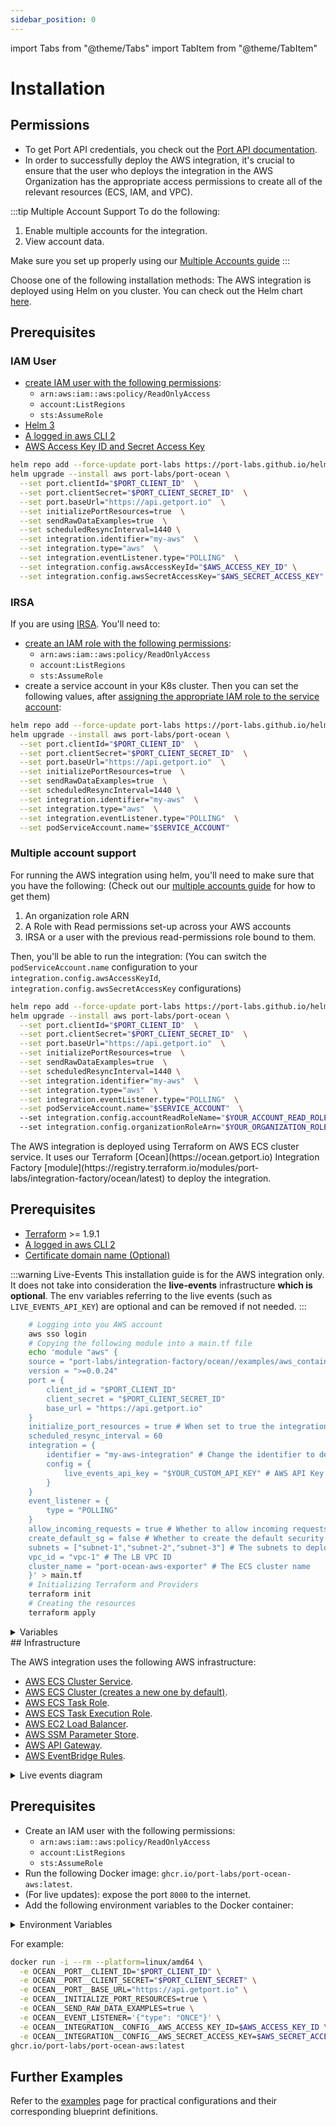 ```yaml
---
sidebar_position: 0
---
```


import Tabs from "@theme/Tabs"
import TabItem from "@theme/TabItem"

# Installation

## Permissions

- To get Port API credentials, you check out the [Port API documentation](/build-your-software-catalog/custom-integration/api/#find-your-port-credentials).
- In order to successfully deploy the AWS integration, it's crucial to ensure that the user who deploys the integration in the AWS Organization has the appropriate access permissions to create all of the relevant resources (ECS, IAM, and VPC).

:::tip Multiple Account Support
To do the following:

1. Enable multiple accounts for the integration.
2. View account data.

Make sure you set up properly using our [Multiple Accounts guide](./multi_account.md)
:::

Choose one of the following installation methods:
<Tabs groupId="installation-platforms" queryString="installation-platforms" defaultValue="helm">
<TabItem value="helm" label="Helm (Scheduled)">
The AWS integration is deployed using Helm on you cluster.
You can check out the Helm chart [here](https://github.com/port-labs/helm-charts/tree/main/charts/port-ocean).

## Prerequisites

### IAM User

- [create IAM user with the following permissions](https://docs.aws.amazon.com/IAM/latest/UserGuide/id_users_create.html):
  - `arn:aws:iam::aws:policy/ReadOnlyAccess`
  - `account:ListRegions`
  - `sts:AssumeRole`
- [Helm 3](https://helm.sh/docs/intro/install/)
- [A logged in aws CLI 2](https://aws.amazon.com/cli/)
- [AWS Access Key ID and Secret Access Key](https://docs.aws.amazon.com/IAM/latest/UserGuide/id_users.html#id_users_creds)

```bash
helm repo add --force-update port-labs https://port-labs.github.io/helm-charts
helm upgrade --install aws port-labs/port-ocean \
  --set port.clientId="$PORT_CLIENT_ID"  \
  --set port.clientSecret="$PORT_CLIENT_SECRET_ID"  \
  --set port.baseUrl="https://api.getport.io"  \
  --set initializePortResources=true  \
  --set sendRawDataExamples=true  \
  --set scheduledResyncInterval=1440 \
  --set integration.identifier="my-aws"  \
  --set integration.type="aws"  \
  --set integration.eventListener.type="POLLING"  \
  --set integration.config.awsAccessKeyId="$AWS_ACCESS_KEY_ID" \
  --set integration.config.awsSecretAccessKey="$AWS_SECRET_ACCESS_KEY"
```

### IRSA

If you are using [IRSA](https://docs.aws.amazon.com/eks/latest/userguide/iam-roles-for-service-accounts.html).
You'll need to:

- [create an IAM role with the following permissions](https://docs.aws.amazon.com/IAM/latest/UserGuide/id_roles_create_for-service.html):
  - `arn:aws:iam::aws:policy/ReadOnlyAccess`
  - `account:ListRegions`
  - `sts:AssumeRole`
- create a service account in your K8s cluster.
  Then you can set the following values, after [assigning the appropriate IAM role to the service account](https://docs.aws.amazon.com/eks/latest/userguide/associate-service-account-role.html):

```bash
helm repo add --force-update port-labs https://port-labs.github.io/helm-charts
helm upgrade --install aws port-labs/port-ocean \
  --set port.clientId="$PORT_CLIENT_ID"  \
  --set port.clientSecret="$PORT_CLIENT_SECRET_ID"  \
  --set port.baseUrl="https://api.getport.io"  \
  --set initializePortResources=true  \
  --set sendRawDataExamples=true  \
  --set scheduledResyncInterval=1440 \
  --set integration.identifier="my-aws"  \
  --set integration.type="aws"  \
  --set integration.eventListener.type="POLLING"  \
  --set podServiceAccount.name="$SERVICE_ACCOUNT"
```

### Multiple account support

For running the AWS integration using helm, you'll need to make sure that you have the following: (Check out our [multiple accounts guide](./multi_account.md) for how to get them)

1. An organization role ARN
2. A Role with Read permissions set-up across your AWS accounts
3. IRSA or a user with the previous read-permissions role bound to them.

Then, you'll be able to run the integration: (You can switch the `podServiceAccount.name` configuration to your `integration.config.awsAccessKeyId`, `integration.config.awsSecretAccessKey` configurations)

```bash
helm repo add --force-update port-labs https://port-labs.github.io/helm-charts
helm upgrade --install aws port-labs/port-ocean \
  --set port.clientId="$PORT_CLIENT_ID"  \
  --set port.clientSecret="$PORT_CLIENT_SECRET_ID"  \
  --set port.baseUrl="https://api.getport.io"  \
  --set initializePortResources=true  \
  --set sendRawDataExamples=true  \
  --set scheduledResyncInterval=1440 \
  --set integration.identifier="my-aws"  \
  --set integration.type="aws"  \
  --set integration.eventListener.type="POLLING"  \
  --set podServiceAccount.name="$SERVICE_ACCOUNT"  \ 
  --set integration.config.accountReadRoleName="$YOUR_ACCOUNT_READ_ROLE_NAME"  \ 
  --set integration.config.organizationRoleArn="$YOUR_ORGANIZATION_ROLE_ARN"
```

  </TabItem>
  <TabItem value="terraform" label="Terraform (Real Time)">
  The AWS integration is deployed using Terraform on AWS ECS cluster service.  
  It uses our Terraform [Ocean](https://ocean.getport.io) Integration Factory [module](https://registry.terraform.io/modules/port-labs/integration-factory/ocean/latest) to deploy the integration.

## Prerequisites

- [Terraform](https://www.terraform.io/downloads.html) >= 1.9.1
- [A logged in aws CLI 2](https://aws.amazon.com/cli/)
- [Certificate domain name (Optional)](https://docs.aws.amazon.com/acm/latest/userguide/gs-acm-request-public.html)

:::warning Live-Events
This installation guide is for the AWS integration only.
It does not take into consideration the **live-events** infrastructure **which is optional**.
The env variables referring to the live events (such as `LIVE_EVENTS_API_KEY`) are optional and can be removed if not needed.
:::

```bash
	# Logging into you AWS account
	aws sso login
	# Copying the following module into a main.tf file
	echo 'module "aws" {
	source = "port-labs/integration-factory/ocean//examples/aws_container_app"
	version = ">=0.0.24"
	port = {
		client_id = "$PORT_CLIENT_ID"
		client_secret = "$PORT_CLIENT_SECRET_ID"
		base_url = "https://api.getport.io"
	}
	initialize_port_resources = true # When set to true the integration will create default blueprints + JQ Mappings
	scheduled_resync_interval = 60
	integration = {
		identifier = "my-aws-integration" # Change the identifier to describe your integration
		config = {
			live_events_api_key = "$YOUR_CUSTOM_API_KEY" # AWS API Key for custom events, used to validate the event source for real-time event updates.
		}
	}
	event_listener = {
		type = "POLLING"
	}
	allow_incoming_requests = true # Whether to allow incoming requests
	create_default_sg = false # Whether to create the default security group
	subnets = ["subnet-1","subnet-2","subnet-3"] # The subnets to deploy the LB to
	vpc_id = "vpc-1" # The LB VPC ID
	cluster_name = "port-ocean-aws-exporter" # The ECS cluster name
	}' > main.tf
	# Initializing Terraform and Providers
	terraform init
	# Creating the resources
	terraform apply
```

<details>
<summary>Variables</summary>
| Variable | Description |
| --- | --- |
| subnets | List of subnet IDs where the ECS tasks will run.  |
| port.client_id | The client ID for the Port integration.  |
| port.client_secret | The client secret for the Port integration.  |
| integration.identifier | The identifier for the integration.  |
| integration.config.live_events_api_key | A user-defined API key for authenticating with the live events API, for example "my-secret".  |
| integration.config.organization_role_arn (optional) | ARN of the role used to assume the organization role.  |
| integration.config.account_read_role_name (optional) | Name of the role used to assume the read role in the account.  |
| cluster_name (optional) | Name of the ECS cluster.  |
| vpc_id | VPC ID where the cluster will be created.  |
| initialize_port_resources | Boolean to initialize Port resources.  |
| scheduled_resync_interval | The interval to resync the integration in minutes.  |
| create_default_sg | Boolean to create a default security group.  |
| allow_incoming_requests | Boolean to allow incoming requests to the ECS tasks.  |

</details>
## Infrastructure

The AWS integration uses the following AWS infrastructure:

- [AWS ECS Cluster Service](https://docs.aws.amazon.com/AmazonECS/latest/developerguide/ecs_services.html).
- [AWS ECS Cluster (creates a new one by default)](https://docs.aws.amazon.com/AmazonECS/latest/developerguide/clusters.html).
- [AWS ECS Task Role](https://docs.aws.amazon.com/AmazonECS/latest/developerguide/task-iam-roles.html).
- [AWS ECS Task Execution Role](https://docs.aws.amazon.com/AmazonECS/latest/developerguide/task_execution_IAM_role.html).
- [AWS EC2 Load Balancer](https://aws.amazon.com/elasticloadbalancing).
- [AWS SSM Parameter Store](https://docs.aws.amazon.com/systems-manager/latest/userguide/systems-manager-parameter-store.html).
- [AWS API Gateway](https://aws.amazon.com/api-gateway).
- [AWS EventBridge Rules](https://docs.aws.amazon.com/eventbridge/latest/userguide/eb-rules.html).

<details>
   <summary>Live events diagram</summary>
   <center style={{'backgroundColor': 'white'}} >
      <img src='/img/build-your-software-catalog/sync-data-to-catalog/cloud-providers/aws/live-events-diagram.svg' width='60%' border='1px' />
   </center>
</details>
</TabItem>
<TabItem value="on-prem" label="On Prem (Once)">

## Prerequisites

- Create an IAM user with the following permissions:
  - `arn:aws:iam::aws:policy/ReadOnlyAccess`
  - `account:ListRegions`
  - `sts:AssumeRole`
- Run the following Docker image: `ghcr.io/port-labs/port-ocean-aws:latest`.
- (For live updates): expose the port `8000` to the internet.
- Add the following environment variables to the Docker container:

<details>
<summary>Environment Variables</summary>

| Variable                                             | Description                                                                                                                                                                                                                                                          |
| ---------------------------------------------------- | -------------------------------------------------------------------------------------------------------------------------------------------------------------------------------------------------------------------------------------------------------------------- |
| `OCEAN__PORT__CLIENT_ID`                             | Your Port client ID. |
| `OCEAN__PORT__CLIENT_SECRET`                         | Your Port client secret. |
| `OCEAN__PORT__BASE_URL`                              | Your Port API URL - `https://api.getport.io` for EU, `https://api.us.getport.io` for US                                                                                                                                                                              |
| `OCEAN__INTEGRATION__CONFIG__AWS_ACCESS_KEY_ID`      | [The AWS Access Key ID of the IAM user](https://docs.aws.amazon.com/IAM/latest/UserGuide/id_users_create.html).                                                                                                                                                      |
| `OCEAN__INTEGRATION__CONFIG__AWS_SECRET_ACCESS_KEY`  | [The AWS Secret Access Key of the IAM user](https://docs.aws.amazon.com/IAM/latest/UserGuide/id_users_create.html).                                                                                                                                                  |
| `OCEAN__INTEGRATION__CONFIG__LIVE_EVENTS_API_KEY`    | (Optional) AWS API Key for live events, used to validate the event source for real-time event, it's value is completely up to you                                                                                                                                    |
| `OCEAN__INTEGRATION__CONFIG__ORGANIZATION_ROLE_ARN`  | [(Optional) AWS Organization Role ARN, in case the account the integration is installed on is not the root account, used to read organization accounts for multi-account access](https://docs.aws.amazon.com/organizations/latest/userguide/orgs_introduction.html). |
| `OCEAN__INTEGRATION__CONFIG__ACCOUNT_READ_ROLE_NAME` | [(Optional) AWS Account Read Role Name, the role name used to read the account in which the integration is not installed on, used for multi-account access.](https://docs.aws.amazon.com/IAM/latest/UserGuide/id_roles.html).                                        |
| `OCEAN__EVENT_LISTENER`                              | [The event listener object](https://ocean.getport.io/framework/features/event-listener/).                                                                                                                                                                            |
| `OCEAN__INTEGRATION__IDENTIFIER`                     | The identifier of the integration.                                                                                                                                                                                                                                   |
| `OCEAN__INTEGRATION__TYPE`                           | should be set to `aws`.                                                                                                                                                                                                                                              |

</details>

For example:

```bash
docker run -i --rm --platform=linux/amd64 \
  -e OCEAN__PORT__CLIENT_ID="$PORT_CLIENT_ID" \
  -e OCEAN__PORT__CLIENT_SECRET="$PORT_CLIENT_SECRET" \
  -e OCEAN__PORT__BASE_URL="https://api.getport.io" \
  -e OCEAN__INITIALIZE_PORT_RESOURCES=true \
  -e OCEAN__SEND_RAW_DATA_EXAMPLES=true \
  -e OCEAN__EVENT_LISTENER='{"type": "ONCE"}' \
  -e OCEAN__INTEGRATION__CONFIG__AWS_ACCESS_KEY_ID=$AWS_ACCESS_KEY_ID \
  -e OCEAN__INTEGRATION__CONFIG__AWS_SECRET_ACCESS_KEY=$AWS_SECRET_ACCESS_KEY \
ghcr.io/port-labs/port-ocean-aws:latest
```

</TabItem>
</Tabs>

## Further Examples

Refer to the [examples](/build-your-software-catalog/sync-data-to-catalog/cloud-providers/aws/examples/) page for practical configurations and their corresponding blueprint definitions.
